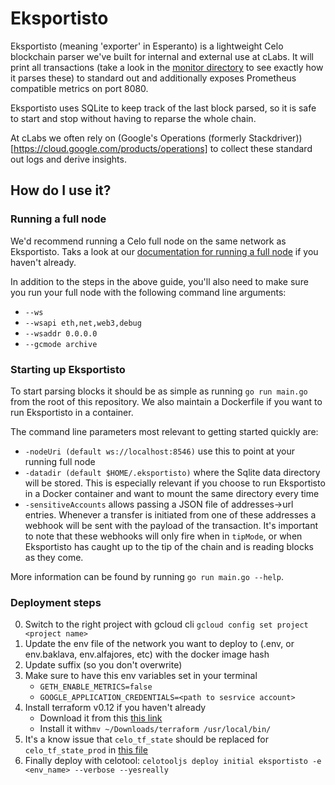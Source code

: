 # Eksportisto

Eksportisto (meaning 'exporter' in Esperanto) is a lightweight Celo blockchain parser we've built for internal and external use at cLabs. It will print all transactions (take a look in the [monitor directory](./monitor) to see exactly how it parses these) to standard out and additionally exposes Prometheus compatible metrics on port 8080.

Eksportisto uses SQLite to keep track of the last block parsed, so it is safe to start and stop without having to reparse the whole chain.

At cLabs we often rely on (Google's Operations (formerly Stackdriver))[https://cloud.google.com/products/operations] to collect these standard out logs and derive insights.

## How do I use it?

### Running a full node

We'd recommend running a Celo full node on the same network as Eksportisto. Taks a look at our [documentation for running a full node](https://docs.celo.org/getting-started/mainnet/running-a-full-node-in-mainnet) if you haven't already.

In addition to the steps in the above guide, you'll also need to make sure you run your full node with the following command line arguments:

- `--ws`
- `--wsapi eth,net,web3,debug`
- `--wsaddr 0.0.0.0`
- `--gcmode archive`

### Starting up Eksportisto

To start parsing blocks it should be as simple as running `go run main.go` from the root of this repository. We also maintain a Dockerfile if you want to run Eksportisto in a container.

The command line parameters most relevant to getting started quickly are:

- `-nodeUri (default ws://localhost:8546)` use this to point at your running full node
- `-datadir (default $HOME/.eksportisto)` where the Sqlite data directory will be stored. This is especially relevant if you choose to run Eksportisto in a Docker container and want to mount the same directory every time
- `-sensitiveAccounts` allows passing a JSON file of addresses->url entries. Whenever a transfer is initiated from one of these addresses a webhook will be sent with the payload of the transaction. It's important to note that these webhooks will only fire when in `tipMode`, or when Eksportisto has caught up to the tip of the chain and is reading blocks as they come.

More information can be found by running `go run main.go --help`.


### Deployment steps

0. Switch to the right project with gcloud cli `gcloud config set project <project name>`
1. Update the env file of the network you want to deploy to (.env, or env.baklava, env.alfajores, etc) with the docker image hash
2. Update suffix (so you don't overwrite)
3. Make sure to have this env variables set in your terminal
   * `GETH_ENABLE_METRICS=false`
   * `GOOGLE_APPLICATION_CREDENTIALS=<path to sesrvice account>`
4. Install terraform v0.12 if you haven't already
   * Download it from this [this link](https://releases.hashicorp.com/terraform/0.12.28/terraform_0.12.28_darwin_amd64.zip)
   * Install it with`mv ~/Downloads/terraform /usr/local/bin/`
5. It's a know issue that `celo_tf_state` should be replaced for `celo_tf_state_prod` in [this file](https://github.com/celo-org/celo-monorepo/blob/master/packages/terraform-modules/testnet/main.tf#L15)
6. Finally deploy with celotool: `celotooljs deploy initial eksportisto -e <env_name> --verbose --yesreally`
